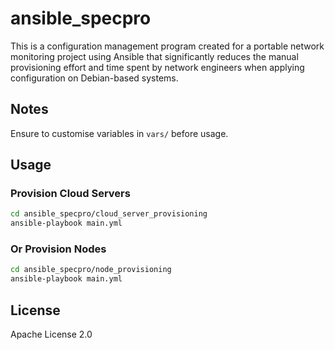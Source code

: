 ansible_specpro
===============

This is a configuration management program created for a portable network monitoring project using Ansible that significantly reduces the manual provisioning effort and time spent by network engineers when applying configuration on Debian-based systems.

Notes
-----

Ensure to customise variables in ```vars/``` before usage.

Usage
-----

### Provision Cloud Servers
```bash
cd ansible_specpro/cloud_server_provisioning
ansible-playbook main.yml
```
### Or Provision Nodes
```bash
cd ansible_specpro/node_provisioning
ansible-playbook main.yml
```

License
-------

Apache License 2.0

